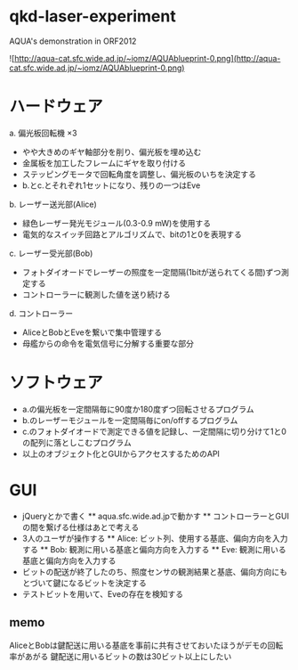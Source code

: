 qkd-laser-experiment
====================

AQUA's demonstration in ORF2012

![http://aqua-cat.sfc.wide.ad.jp/~iomz/AQUAblueprint-0.png](http://aqua-cat.sfc.wide.ad.jp/~iomz/AQUAblueprint-0.png)


# ハードウェア

a. 偏光板回転機 ×3
* やや大きめのギヤ軸部分を削り、偏光板を埋め込む
* 金属板を加工したフレームにギヤを取り付ける
* ステッピングモータで回転角度を調整し、偏光板のいちを決定する
* b.とc.とそれぞれ1セットになり、残りの一つはEve

b. レーザー送光部(Alice)
* 緑色レーザー発光モジュール(0.3-0.9 mW)を使用する
* 電気的なスイッチ回路とアルゴリズムで、bitの1と0を表現する

c. レーザー受光部(Bob)
* フォトダイオードでレーザーの照度を一定間隔(1bitが送られてくる間)ずつ測定する
* コントローラーに観測した値を送り続ける

d. コントローラー
* AliceとBobとEveを繋いで集中管理する
* 母艦からの命令を電気信号に分解する重要な部分

# ソフトウェア
* a.の偏光板を一定間隔毎に90度か180度ずつ回転させるプログラム
* b.のレーザーモジュールを一定間隔毎にon/offするプログラム
* c.のフォトダイオードで測定できる値を記録し、一定間隔に切り分けて1と0の配列に落としこむプログラム
* 以上のオブジェクト化とGUIからアクセスするためのAPI

# GUI
* jQueryとかで書く
** aqua.sfc.wide.ad.jpで動かす
** コントローラーとGUIの間を繋げる仕様はあとで考える
* 3人のユーザが操作する
** Alice: ビット列、使用する基底、偏向方向を入力する
** Bob: 観測に用いる基底と偏向方向を入力する
** Eve: 観測に用いる基底と偏向方向を入力する
* ビットの配送が終了したのち、照度センサの観測結果と基底、偏向方向にもとづいて鍵になるビットを決定する
* テストビットを用いて、Eveの存在を検知する

## memo
AliceとBobは鍵配送に用いる基底を事前に共有させておいたほうがデモの回転率があがる
鍵配送に用いるビットの数は30ビット以上にしたい